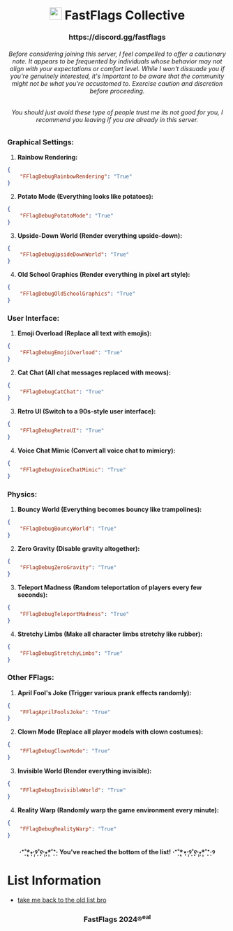 <h1 align="center"><img src="https://github.com/pizzaboxer/bloxstrap/raw/main/Images/Bloxstrap.png" width="28"/> FastFlags Collective</h1>

<h3 align="center">https://discord.gg/fastflags</h3>

<h6 align="center">Before considering joining this server, I feel compelled to offer a cautionary note. It appears to be frequented by individuals whose behavior may not align with your expectations or comfort level. While I won't dissuade you if you're genuinely interested, it's important to be aware that the community might not be what you're accustomed to. Exercise caution and discretion before proceeding.</h6>


<h6 align="center">You should just avoid these type of people trust me its not good for you, I recommend you leaving if you are already in this server.</h6>

### Graphical Settings:
1. **Rainbow Rendering:**
```json
{
    "FFlagDebugRainbowRendering": "True"
}
```
2. **Potato Mode (Everything looks like potatoes):**
```json
{
    "FFlagDebugPotatoMode": "True"
}
```
3. **Upside-Down World (Render everything upside-down):**
```json
{
    "FFlagDebugUpsideDownWorld": "True"
}
```
4. **Old School Graphics (Render everything in pixel art style):**
```json
{
    "FFlagDebugOldSchoolGraphics": "True"
}
```

### User Interface:
1. **Emoji Overload (Replace all text with emojis):**
```json
{
    "FFlagDebugEmojiOverload": "True"
}
```
2. **Cat Chat (All chat messages replaced with meows):**
```json
{
    "FFlagDebugCatChat": "True"
}
```
3. **Retro UI (Switch to a 90s-style user interface):**
```json
{
    "FFlagDebugRetroUI": "True"
}
```
4. **Voice Chat Mimic (Convert all voice chat to mimicry):**
```json
{
    "FFlagDebugVoiceChatMimic": "True"
}
```

### Physics:
1. **Bouncy World (Everything becomes bouncy like trampolines):**
```json
{
    "FFlagDebugBouncyWorld": "True"
}
```
2. **Zero Gravity (Disable gravity altogether):**
```json
{
    "FFlagDebugZeroGravity": "True"
}
```
3. **Teleport Madness (Random teleportation of players every few seconds):**
```json
{
    "FFlagDebugTeleportMadness": "True"
}
```
4. **Stretchy Limbs (Make all character limbs stretchy like rubber):**
```json
{
    "FFlagDebugStretchyLimbs": "True"
}
```

### Other FFlags:
1. **April Fool's Joke (Trigger various prank effects randomly):**
```json
{
    "FFlagAprilFoolsJoke": "True"
}
```
2. **Clown Mode (Replace all player models with clown costumes):**
```json
{
    "FFlagDebugClownMode": "True"
}
```
3. **Invisible World (Render everything invisible):**
```json
{
    "FFlagDebugInvisibleWorld": "True"
}
```
4. **Reality Warp (Randomly warp the game environment every minute):**
```json
{
    "FFlagDebugRealityWarp": "True"
}
```

<h4 align="center">‧⁺̣˚̣̣*̣̩⋆̩·̩̩୨˚̣̣̣̣͙୧·̩̩⋆̩*̣̩˚̣̣⁺̣‧ You've reached the bottom of the list! ‧⁺̣˚̣̣*̣̩⋆̩·̩̩୨˚̣̣̣̣͙୧·̩̩⋆̩*̣̩˚̣̣⁺̣‧୨</h4>

# List Information
* [take me back to the old list bro](https://github.com/FastFlags/FastFlags-Collective/blob/revert)

<h3 align="center">FastFlags 2024®<sup>eal</sup></h3>
